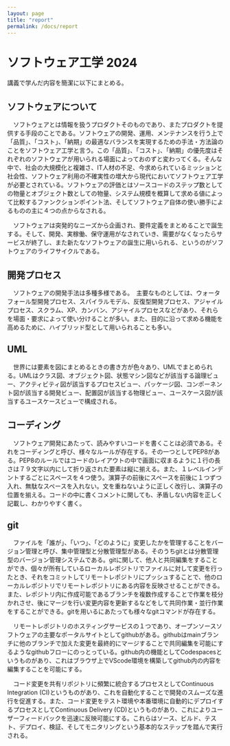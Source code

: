 ```yaml
---
layout: page
title: "report"
permalink: /docs/report
---
```


# ソフトウェア工学 2024

講義で学んだ内容を簡潔に以下にまとめる。



## ソフトウェアについて

　ソフトウェアとは情報を扱うプロダクトそのものであり、またプロダクトを提供する手段のことである。ソフトウェアの開発、運用、メンテナンスを行う上で「品質」、「コスト」、「納期」の最適なバランスを実現するための手法・方法論のことをソフトウェア工学と言う。この「品質」、「コスト」、「納期」の優先度はそれぞれのソフトウェアが用いられる場面によっておのずと変わってくる。そんな中で、社会の大規模化と複雑さ、IT人材の不足、今求められているミッションと社会性、ソフトウェア利用の不確実性の増大から現代においてソフトウェア工学が必要とされている。ソフトウェアの評価とはソースコードのステップ数としての物量とオブジェクト数としての物量、システム規模を概算して求める値によって比較するファンクションポイント法、そしてソフトウェア自体の使い勝手によるものの主に４つの点からなされる。

　ソフトウェアは突発的なニーズから企画され、要件定義をまとめることで誕生する。そして、開発、実稼働、保守運用がなされていき、需要がなくなったらサービスが終了し、また新たなソフトウェアの誕生に用いられる、というのがソフトウェアのライフサイクルである。

## 開発プロセス

　ソフトウェアの開発手法は多種多様である。　主要なものとしては、ウォータフォール型開発プロセス、スパイラルモデル、反復型開発プロセス、アジャイルプロセス、スクラム、XP、カンバン、アジャイルプロセスなどがあり、それらを場面・要求によって使い分けることが多い。また、目的に沿って求める機能を高めるために、ハイブリッド型として用いられることも多い。

## UML

　世界には要素を図にまとめるときの書き方が色々あり、UMLでまとめられる。UMLはクラス図、オブジェクト図、状態マシン図などが該当する論理ビュー、アクティビティ図が該当するプロセスビュー、パッケージ図、コンポーネント図が該当する開発ビュー、配置図が該当する物理ビュー、ユースケース図が該当するユースケースビューで構成される。

## コーディング

　ソフトウェア開発にあたって、読みやすいコードを書くことは必須である。それをコーディングと呼び、様々なルールが存在する。その一つとしてPEP8がある。PEP8のルールではコードのレイアウトの中で画面に収まるように１行の長さは７９文字以内にして折り返された要素は縦に揃える。また、１レベルインデントするごとにスペースを４つ使う。演算子の前後にスペースを前後に１つずつ入れ、無駄なスペースを入れない。文を重ねないように正しく改行し、演算子の位置を揃える。コードの中に書くコメントに関しても、矛盾しない内容を正しく記載し、わかりやすく書く。　

## git

　ファイルを「誰が」、「いつ」、「どのように」変更したかを管理することをバージョン管理と呼び、集中管理型と分散管理型がある。そのうちgitとは分散管理型のバージョン管理システムである。gitに関して、他人と共同編集をすることができ、個々が所有しているローカルレポジトリでファイルに対して変更を行ったとき、それをコミットしてリモートレポジトリにプッシュすることで、他のローカルレポジトリでリモートレポジトリにある内容を反映させることができる。また、レポジトリ内に作成可能であるブランチを複数作成することで作業を枝分かれさせ、後にマージを行い変更内容を更新するなどをして共同作業・並行作業をすることができる。gitを用いるにあたっても様々なgitコマンドが存在する。

　リモートレポジトリのホスティングサービスの１つであり、オープンソースソフトウェアの主要なポータルサイトとしてgithubがある。githubはmainブランチに他のブランチで加えた変更を最終的にマージすることで共同編集を可能にするようなgithubフローにのっとっている。github内の機能としてCodespacesというものがあり、これはブラウザ上でVScode環境を構築してgithub内の内容を編集することを可能にする。

　コード変更を共有リポジトリに頻繁に統合するプロセスとしてContinuous Integration (CI)というものがあり、これを自動化することで開発のスムーズな進行を促進する。また、コード変更をテスト環境や本番環境に自動的にデプロイするプロセスとしてContinuous Delivery (CD)というものがあり、これによりユーザーフィードバックを迅速に反映可能にする。これらはソース、ビルド、テスト、デプロイ、検証、そしてモニタリングという基本的なステップを踏んで実行される。
